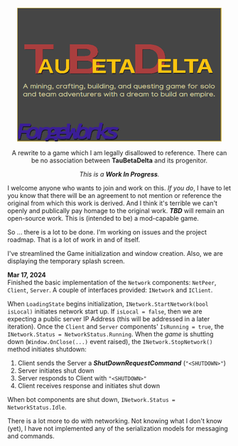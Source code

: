 <p align="center">
  <img width="460" height="300" src="/content/splash.png">
</p>

<p style="text-align: center;">A rewrite to a game which I am legally disallowed to reference. There can be no association between <b>TauBetaDelta</b> and its progenitor.</p>
<p style="text-align: center;"><i>This is a <b>Work In Progress</b>.</i></p>   
  
I welcome anyone who wants to join and work on this. *If you do*, I have to let you know that there will be an agreement to not mention or reference the original from which this work is derived. And I think it's terrible we can't openly and publically pay homage to the original work. ***TBD*** will remain an open-source work. This is (intended to be) a mod-capable game.

So ... there is a lot to be done. I'm working on issues and the project roadmap. That is a lot of work in and of itself.

I've streamlined the Game initialization and window creation. Also, we are displaying the temporary splash screen.

**Mar 17, 2024**  
Finished the basic implementation of the `Network` components: `NetPeer`, `Client`, `Server`. A couple of interfaces provided: `INetwork` and `IClient`.

When `LoadingState` begins initialization, `INetwork.StartNetwork(bool isLocal)` initiates network start up. If `isLocal = false`, then we are expecting a public server IP Address (this will be addressed in a later iteration). Once the `Client` and `Server` components' `IsRunning = true`, the `INetwork.Status = NetworkStatus.Running`. When the *game* is shutting down (`Window.OnClose(...)` event raised), the `INetwork.StopNetwork()` method initiates shutdown:
1. Client sends the Server a _**ShutDownRequestCommand**_ (`"<SHUTDOWN>"`)
2. Server initiates shut down
3. Server responds to Client with `"<SHUTDOWN>"`
4. Client receives response and initiates shut down

When bot components are shut down, `INetwork.Status = NetworkStatus.Idle`.

There is a lot more to do with networking. Not knowing what I don't know (yet), I have not implemented any of the serialization models for messaging and commands.
